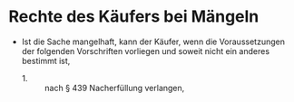 # Rechte des Käufers bei Mängeln

- Ist die Sache mangelhaft, kann der Käufer, wenn die Voraussetzungen der folgenden Vorschriften vorliegen und soweit nicht ein anderes bestimmt ist, <dl style="font-weight:normal;font-style:normal;text-decoration:none;"><dt>1.</dt><dd style="font-weight:normal;font-style:normal;text-decoration:none;"><div>nach § 439 Nacherfüllung verlangen,

